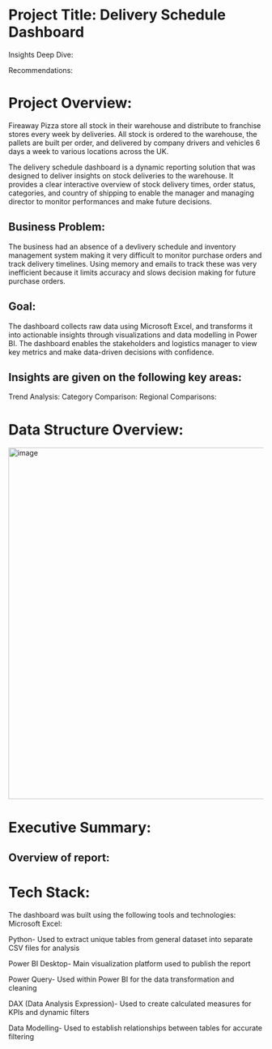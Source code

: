 # Project Title: Delivery Schedule Dashboard

Insights Deep Dive:

Recommendations:

# Project Overview:
Fireaway Pizza store all stock in their warehouse and distribute to franchise stores every week by deliveries. All stock is ordered to the warehouse, the pallets are built per order, and delivered by company drivers and vehicles 6 days a week to various locations across the UK.

The delivery schedule dashboard is a dynamic reporting solution that was designed to deliver insights on stock deliveries to the warehouse. It provides a clear interactive overview of stock delivery times, order status, categories, and country of shipping to enable the manager and managing director to monitor performances and make future decisions.

## Business Problem:
The business had an absence of a devlivery schedule and inventory management system making it very difficult to monitor purchase orders and track delivery timelines. Using memory and emails to track these was very inefficient because it limits accuracy and slows decision making for future purchase orders.

## Goal:
The dashboard collects raw data using Microsoft Excel, and transforms it into actionable insights through visualizations and data modelling in Power BI. The dashboard enables the stakeholders and logistics manager to view key metrics and make data-driven decisions with confidence.

## Insights are given on the following key areas:
Trend Analysis:
Category Comparison:
Regional Comparisons:

# Data Structure Overview:

<img width="1010" height="694" alt="image" src="https://github.com/user-attachments/assets/4a463db1-a16a-4d62-ae75-5de9fcf5da5f" />

# Executive Summary:
## Overview of report:


# Tech Stack:
The dashboard was built using the following tools and technologies:
Microsoft Excel:

Python- Used to extract unique tables from general dataset into separate CSV files for analysis

Power BI Desktop- Main visualization platform used to publish the report

Power Query- Used within Power BI for the data transformation and cleaning

DAX (Data Analysis Expression)- Used to create calculated measures for KPIs and dynamic filters

Data Modelling- Used to establish relationships between tables for accurate filtering
